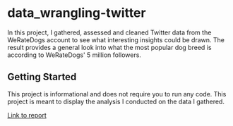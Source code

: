 # data_wrangling-twitter

In this project, I gathered, assessed and cleaned Twitter data from the WeRateDogs account to see what interesting insights could be drawn. The result provides a general look into what the most popular dog breed is according to WeRateDogs' 5 million followers.

## Getting Started

This project is informational and does not require you to run any code. This project is meant to display the analysis I conducted on the data I gathered.

[Link to report](https://github.com/ajgiust/data_wrangling-twitter/blob/master/wrangle_act-Copy1.ipynb)
